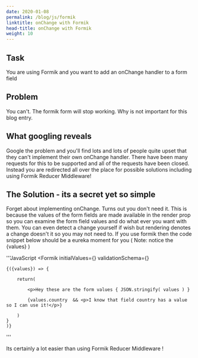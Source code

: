 ```yaml
---
date: 2020-01-08
permalink: /blog/js/formik
linktitle: onChange with Formik
head-title: onChange with Formik
weight: 10
---
```


## Task
You are using Formik and you want to add an onChange handler to a form field

## Problem
You can't. The formik form will stop working. Why is not important for this blog entry.

## What googling reveals
Google the problem and you'll find lots and lots of people quite upset that they can't implement their own onChange handler. There have been many requests for this to be supported and all of the requests have been closed. Instead you are redirected all over the place for possible solutions including using Formik Reducer Middleware!



## The Solution - its a secret yet so simple
Forget about implementing onChange. Turns out you don't need it.  This is because the values of the form fields are made available in the render prop so you can examine the form field values and do what ever you want with them. You can even detect a change yourself if wish but rendering denotes a change doesn't it so you may not need to.  If you use formik then the code snippet below should be a eureka moment for you ( Note: notice the {values} )

'''JavaScript
<Formik
    initialValues={}
    validationSchema={}                
>
    {({values}) => {

        return( 
                            
            <p>Hey these are the form values { JSON.stringify( values ) }
                            
            {values.country  && <p>I know that field country has a value so I can use it!</p>}
                            
        )
    }
    )}
</Formik>
'''                        

Its certainly a lot easier than using Formik Reducer Middleware !





